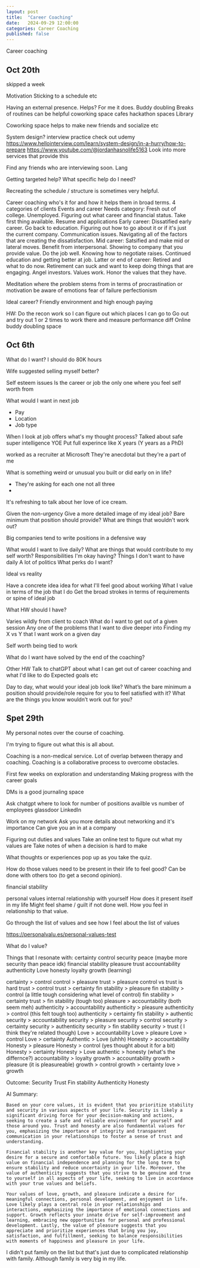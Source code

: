 ```yaml
---
layout: post
title:  "Career Coaching"
date:   2024-09-29 12:00:00
categories: Career Coaching
published: false
---
```


Career coaching


## Oct 20th
skipped a week

Motivation
Sticking to a schedule etc

Having an external presence. Helps? For me it does.
Buddy doubling
Breaks of routines can be helpful
coworking space
cafes
hackathon spaces
Library

Coworking space helps to make new friends and socialize etc


System design? interview practice
check out udemy
https://www.hellointerview.com/learn/system-design/in-a-hurry/how-to-prepare
https://www.youtube.com/@jordanhasnolife5163
Look into more services that provide this

Find any friends who are interviewing soon. Lang

Getting targeted help?
What specific help do I need?

Recreating the schedule / structure is sometimes very helpful.


Career coaching who's it for and how it helps them in broad terms.
4 categories of clients
Events and career
Needs category: Fresh out of college. Unemployed. Figuring out what career and financial status. Take first thing available. Resume and applications
Early career: Dissatified early career.  Go back to education.  Figuring out how to go about it or if it's just the current company.  Communication issues.  Navigating all of the factors that are creating the dissatisfaction.
Mid career: Satsified and make mid or lateral moves.  Benefit from interpersonal.  Showing to company that you provide value.  Do the job well. Knowing how to negotiate raises. Continued education and getting better at job.
Latter or end of career: Retired and what to do now.  Retirement can suck and want to keep doing things that are engaging.  Angel investors. Values work. Honor the values that they have.


Meditation
where the problem stems from in terms of procrastination or motivation
be aware of emotions
fear of failure
perfectionism


Ideal career?
Friendly environment and high enough paying

HW:
Do the recon work so I can figure out which places I can go to
Go out and try out 1 or 2 times to work there and measure performance diff
Online buddy doubling space



## Oct 6th

What do I want?
I should do 80K hours

Wife suggested selling myself better?

Self esteem issues
Is the career or job the only one where you feel self worth from

What would I want in next job
- Pay
- Location
- Job type

When I look at job offers what's my thought process?
Talked about safe super intelligence
YOE
Put full experince like X years (Y years as a PhD)

worked as a recruiter at Microsoft
They're anecdotal but they're a part of me

What is something weird or unusual you built or did early on in life?
- They're asking for each one not all three
- 

It's refreshing to talk about her love of ice cream. 

Given the non-urgency
Give a more detailed image of my ideal job?
Bare minimum that position should provide?
What are things that wouldn't work out?

Big companies tend to write positions in a defensive way

What would I want to live daily?
What are things that would contribute to my self worth?
Responsibilities I'm okay having?
Things I don't want to have daily
    A lot of politics
What perks do I want?

Ideal vs reality

Have a concrete idea idea for what I'll feel good about working
What I value in terms of the job that I do
Get the broad strokes in terms of requirements or spine of ideal job


What HW should I have?

Varies wildly from client to coach
What do I want to get out of a given session
Any one of the problems that I want to dive deeper into
Finding my X vs Y that I want work on a given day

Self worth being tied to work

What do I want have solved by the end of the coaching?

Other HW
Talk to chatGPT about what I can get out of career coaching and what I'd like to do
Expected goals etc

Day to day, what would your ideal job look like? What’s the bare minimum a position should provide/role require for you to feel satisfied with it? What are the things you know wouldn’t work out for you?


## Spet 29th

My personal notes over the course of coaching.

I'm trying to figure out what this is all about.

Coaching is a non-medical service.  Lot of overlap between therapy and coaching.
Coaching is a collaborative process to overcome obstacles.

First few weeks on exploration and understanding
Making progress with the career goals

DMs is a good journaling space

Ask chatgpt where to look for number of positions availble vs number of employees 
glassdoor 
LinkedIn

Work on my network
Ask you more details about networking and it's importance
Can give you an in at a company

Figuring out duties and values
Take an online test to figure out what my values are
Take notes of when a decision is hard to make

What thoughts or experiences pop up as you take the quiz.

How do those values need to be present in their life to feel good?
Can be done with others too (to get a second opinion).

financial stability

personal values internal relationship with yourself
How does it present itself in my life
Might feel shame / guilt if not done well. How you feel in relationship to that value.

Go through the list of values and see how I feel about the list of values

https://personalvalu.es/personal-values-test

What do I value?

Things that I resonate with:
certainty
control
security
peace (maybe more security than peace idk)
financial stability
pleasure
trust
accountability
authenticity
Love
honesty
loyalty
growth (learning)

certainty > control
control > pleasure
trust > pleasure
control vs trust is hard
trust > control
trust > certainty
fin stability > pleasure
fin stability > control (a little tough considering what level of control)
fin stability > certainty
trust > fin stability (tough too)
pleasure > accountability (both seem meh)
authenticity > accountability
authenticity > pleasure
authenticity > control (this felt tough too)
authenticity > certainty 
fin stability > authentic
security > accountability
security > pleasure
security > control
security > certainty
security > authenticity
security > fin stability
security > trust ( I think they're related though)
Love > accountability
Love > pleaure
Love > control
Love > certainty
Authentic > Love (uhhh)
Honesty > accountability
Honesty > pleasure
Honesty > control (yes thought about it for a bit)
Honesty > certainty
Honesty > Love
authentic > honesty (what's the differnce?)
accountability > loyalty
growth > accountability
growth > pleasure (it is pleasureable)
growth > control 
growth > certainty
love > growth

Outcome:
Security
Trust
Fin stability
Authenticity
Honesty

AI Summary:
```
Based on your core values, it is evident that you prioritize stability and security in various aspects of your life. Security is likely a significant driving force for your decision-making and actions, seeking to create a safe and reliable environment for yourself and those around you. Trust and honesty are also fundamental values for you, emphasizing the importance of integrity and transparent communication in your relationships to foster a sense of trust and understanding.

Financial stability is another key value for you, highlighting your desire for a secure and comfortable future. You likely place a high value on financial independence and planning for the long term to ensure stability and reduce uncertainty in your life. Moreover, the value of authenticity suggests that you strive to be genuine and true to yourself in all aspects of your life, seeking to live in accordance with your true values and beliefs.

Your values of love, growth, and pleasure indicate a desire for meaningful connections, personal development, and enjoyment in life. Love likely plays a central role in your relationships and interactions, emphasizing the importance of emotional connections and support. Growth reflects your innate drive for self-improvement and learning, embracing new opportunities for personal and professional development. Lastly, the value of pleasure suggests that you appreciate and prioritize experiences that bring you joy, satisfaction, and fulfillment, seeking to balance responsibilities with moments of happiness and pleasure in your life.
```

I didn't put family on the list but that's just due to complicated relationship with family.  Although family is very big in my life.

